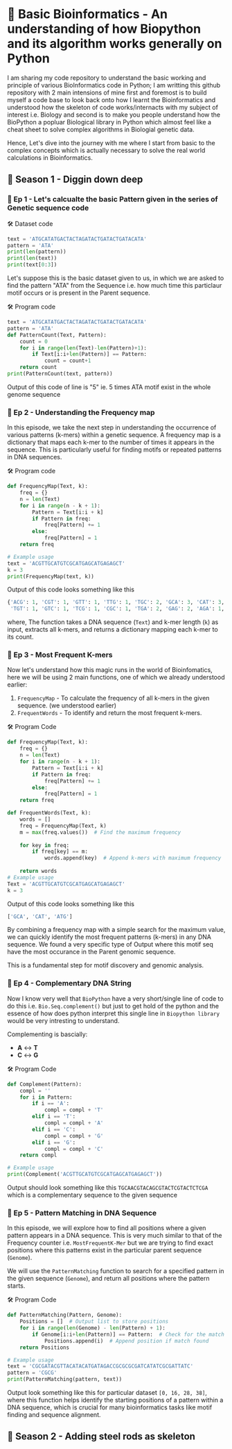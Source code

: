# 🦠 Basic Bioinformatics - An  understanding of how Biopython and its algorithm works generally on Python
I am sharing my code repository to understand the basic working and principle of various BioInformatics code in Python; I am writting this github repository with 2 main intensions of mine first and foremost is to build myself a code base to look back onto how I learnt the Bioinformatics and understood how the skeleton of code works/internacts with my subject of interest i.e. Biology and second is to make you people understand how the BioPython a popluar Biological library in Python which almost feel like a cheat sheet to solve complex algorithms in Biologial genetic data.

Hence, Let's dive into the journey with me where I start from basic to the complex concepts which is actually necessary to solve the real world calculations in Bioinformatics.

## 🧬 Season 1 - Diggin down deep
### 🐍 Ep 1 - Let's calcualte the basic Pattern given in the series of Genetic sequence code
🛠️ Dataset code
```Python
text = 'ATGCATATGACTACTAGATACTGATACTGATACATA'
pattern = 'ATA'
print(len(pattern))
print(len(text))
print(text[0:3])
```

Let's suppose this is the basic dataset given to us, in which we are asked to find the pattern "ATA" from the Sequence i.e. how much time this particlaur motif occurs or is present in the Parent sequence.

🛠️ Program code
```Python
text = 'ATGCATATGACTACTAGATACTGATACTGATACATA'
pattern = 'ATA'
def PatternCount(Text, Pattern):
    count = 0
    for i in range(len(Text)-len(Pattern)+1):
        if Text[i:i+len(Pattern)] == Pattern:
            count = count+1 
    return count 
print(PatternCount(text, pattern))
```
Output of this code of line is "5" ie. 5 times ATA motif exist in the whole genome sequence 

### 🐍 Ep 2 - Understanding the Frequency map 
In this episode, we take the next step in understanding the occurrence of various patterns (k-mers) within a genetic sequence. A frequency map is a dictionary that maps each k-mer to the number of times it appears in the sequence. This is particularly useful for finding motifs or repeated patterns in DNA sequences.

🛠️ Program code 
```Python
def FrequencyMap(Text, k):
    freq = {}
    n = len(Text)
    for i in range(n - k + 1):
        Pattern = Text[i:i + k]
        if Pattern in freq:
            freq[Pattern] += 1
        else:
            freq[Pattern] = 1
    return freq

# Example usage
text = 'ACGTTGCATGTCGCATGAGCATGAGAGCT'
k = 3
print(FrequencyMap(text, k))
```
Output of this code looks something like this
```Python
{'ACG': 1, 'CGT': 1, 'GTT': 1, 'TTG': 1, 'TGC': 2, 'GCA': 3, 'CAT': 3, 'ATG': 3, 
 'TGT': 1, 'GTC': 1, 'TCG': 1, 'CGC': 1, 'TGA': 2, 'GAG': 2, 'AGA': 1, 'GCT': 1}
```
where, The function takes a DNA sequence (``Text``) and k-mer length (``k``) as input, extracts all k-mers, and returns a dictionary mapping each k-mer to its count.

### 🐍 Ep 3 - Most Frequent K-mers
Now let's understand how this magic runs in the world of Bioinfomatics, here we will be using 2 main functions, one of which we already understood earlier:
1. ``FrequencyMap`` - To calculate the frequency of all k-mers in the given sequence. (we understood earlier)
2. ``FrequentWords`` - To identify and return the most frequent k-mers.

🛠️ Program Code
```Python
def FrequencyMap(Text, k):
    freq = {}
    n = len(Text)
    for i in range(n - k + 1):
        Pattern = Text[i:i + k]
        if Pattern in freq:
            freq[Pattern] += 1
        else:
            freq[Pattern] = 1
    return freq

def FrequentWords(Text, k):
    words = []
    freq = FrequencyMap(Text, k)
    m = max(freq.values())  # Find the maximum frequency
    
    for key in freq:
        if freq[key] == m:
            words.append(key)  # Append k-mers with maximum frequency
    
    return words
# Example usage
Text = 'ACGTTGCATGTCGCATGAGCATGAGAGCT'
k = 3
```
Output of this code looks something like this
```Python
['GCA', 'CAT', 'ATG']
```
By combining a frequency map with a simple search for the maximum value, we can quickly identify the most frequent patterns (k-mers) in any DNA sequence. 
We found a very specific type of Output where this motif seq have the most occurance in the Parent genomic sequence.

This is a fundamental step for motif discovery and genomic analysis. 

### 🐍 Ep 4 - Complementary DNA String
Now I know very well that ``BioPython`` have a very short/single line of code to do this i.e. ``Bio.Seq.complement()``  but just to get hold of the python and the essence of how does python interpret this single line in ``Biopython library`` would be very intresting to understand.

Complementing is bascially:
- **A** ↔ **T**
- **C** ↔ **G**

🛠️ Program Code
```Python
def Complement(Pattern):
    compl = ''
    for i in Pattern:
        if i == 'A':
            compl = compl + 'T'
        elif i == 'T':
            compl = compl + 'A'
        elif i == 'C':
            compl = compl + 'G'
        elif i == 'G':
            compl = compl + 'C'
    return compl

# Example usage
print(Complement('ACGTTGCATGTCGCATGAGCATGAGAGCT'))
```
Output should look something like this ``TGCAACGTACAGCGTACTCGTACTCTCGA`` which is a complementary sequence to the given sequence

### 🐍 Ep 5 - Pattern Matching in DNA Sequence
In this episode, we will explore how to find all positions where a given pattern appears in a DNA sequence. This is very much similar to that of the Frequency counter i.e. ``MostFrequentK-Mer`` but we are trying to find exact positions where this patterns exist in the particular parent sequence (``Genome``).

We will use the ``PatternMatching`` function to search for a specified pattern in the given sequence (``Genome``), and return all positions where the pattern starts.

🛠️ Program Code
```Python
def PatternMatching(Pattern, Genome):
    Positions = []  # Output list to store positions
    for i in range(len(Genome) - len(Pattern) + 1):
        if Genome[i:i+len(Pattern)] == Pattern:  # Check for the match
            Positions.append(i)  # Append position if match found
    return Positions

# Example usage
text = 'CGCGATACGTTACATACATGATAGACCGCGCGCGATCATATCGCGATTATC'
pattern = 'CGCG'
print(PatternMatching(pattern, text))
```

Output look something like this for particular dataset ``[0, 16, 28, 38]``, where this function helps identify the starting positions of a pattern within a DNA sequence, which is crucial for many bioinformatics tasks like motif finding and sequence alignment.


## 🧬 Season 2 - Adding steel rods as skeleton
